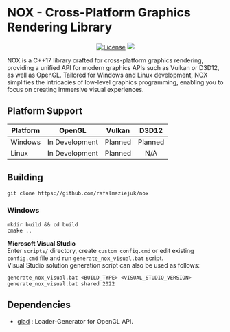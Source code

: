 # NOX - Cross-Platform Graphics Rendering Library

<p align="center">
    <a href="https://github.com/rafalmaziejuk/nox/blob/master/LICENSE"><img alt="License" src="https://img.shields.io/badge/License-Apache_2.0-blue.svg" /></a>
    <a href="https://github.com/rafalmaziejuk/nox/actions/workflows/ci.yml"><img src="https://github.com/rafalmaziejuk/nox/actions/workflows/ci.yml/badge.svg?branch=master"/></a>
</p>

NOX is a C++17 library crafted for cross-platform graphics rendering, providing a unified API for modern graphics APIs such as Vulkan or D3D12, as well as OpenGL. Tailored for Windows and Linux development, NOX simplifies the intricacies of low-level graphics programming, enabling you to focus on creating immersive visual experiences.

## Platform Support

| Platform | OpenGL | Vulkan | D3D12 |
|----------|:----------:|:------:|:-----:|
| Windows | In Development | Planned | Planned |
| Linux | In Development | Planned | N/A |



## Building
```
git clone https://github.com/rafalmaziejuk/nox
```

### Windows
```
mkdir build && cd build
cmake ..
```

**Microsoft Visual Studio**  
Enter `scripts/` directory, create `custom_config.cmd` or edit existing 
`config.cmd` file and run `generate_nox_visual.bat` script.  
Visual Studio solution generation script can also be used as follows:
```
generate_nox_visual.bat <BUILD_TYPE> <VISUAL_STUDIO_VERSION>
generate_nox_visual.bat shared 2022
```

## Dependencies
* [glad](https://github.com/Dav1dde/glad) : Loader-Generator for OpenGL API.
